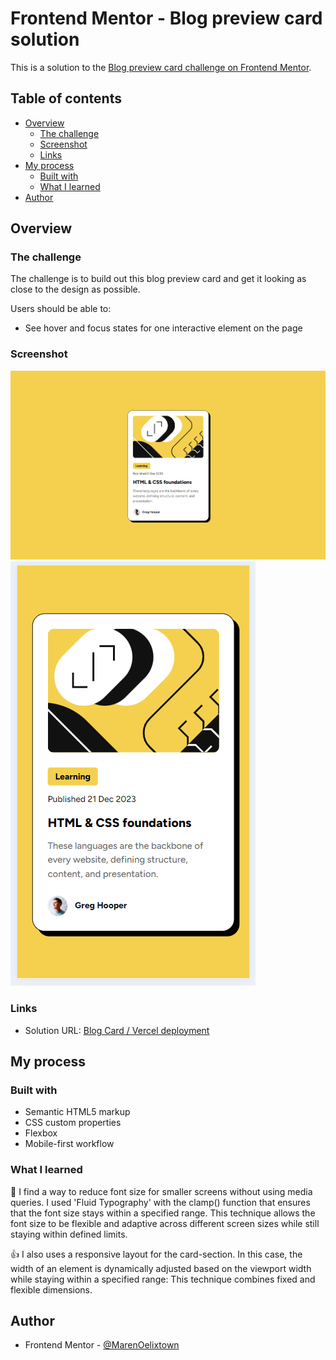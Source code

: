 # Frontend Mentor - Blog preview card solution

This is a solution to the [Blog preview card challenge on Frontend Mentor](https://www.frontendmentor.io/challenges/blog-preview-card-ckPaj01IcS).

## Table of contents

- [Overview](#overview)
  - [The challenge](#the-challenge)
  - [Screenshot](#screenshot)
  - [Links](#links)
- [My process](#my-process)
  - [Built with](#built-with)
  - [What I learned](#what-i-learned)
- [Author](#author)

## Overview

### The challenge

The challenge is to build out this blog preview card and get it looking as close to the design as possible.

Users should be able to:

- See hover and focus states for one interactive element on the page

### Screenshot

![Desktop](/assets/images/screenshot-blogcard-desktop.png)
![Mobile](/assets/images/screenshot-blogcard-mobile.png)

### Links

- Solution URL: [Blog Card / Vercel deployment](https://blog-preview-card-chi-eight.vercel.app/)

## My process

### Built with

- Semantic HTML5 markup
- CSS custom properties
- Flexbox
- Mobile-first workflow

### What I learned

🔎 I find a way to reduce font size for smaller screens without using media queries.
I used 'Fluid Typography' with the clamp() function that ensures that the font size stays within a specified range. This technique allows the font size to be flexible and adaptive across different screen sizes while still staying within defined limits.

👍 I also uses a responsive layout for the card-section. In this case, the width of an element is dynamically adjusted based on the viewport width while staying within a specified range: This technique combines fixed and flexible dimensions.

## Author

- Frontend Mentor - [@MarenOelixtown](https://www.frontendmentor.io/profile/MarenOelixtown)
